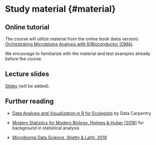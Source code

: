 # Study material {#material}

## Online tutorial

The course will utilize material from the online book (beta version)
[Orchestrating Microbiome Analysis with R/Bioconductor (OMA)](https://microbiome.github.io/OMA/).

We encourage to familiarize with the material and test examples
already before the course.


## Lecture slides

[Slides](https://github.com/microbiome/course_2022_oulu/tree/main/slides) (will be added).


## Further reading

* [Data Analysis and Visualization in R for Ecologists](https://datacarpentry.org/R-ecology-lesson/) by Data Carpentry

* [Modern Statistics for Modern Biology. Holmes & Huber (2018)](http://web.stanford.edu/class/bios221/book/) for background in statistical analysis

* [Microbiome Data Science. Shetty & Lahti, 2019](https://openresearchlabs.github.io/publications/papers/2018-Shetty-Lahti-MDS.pdf)










